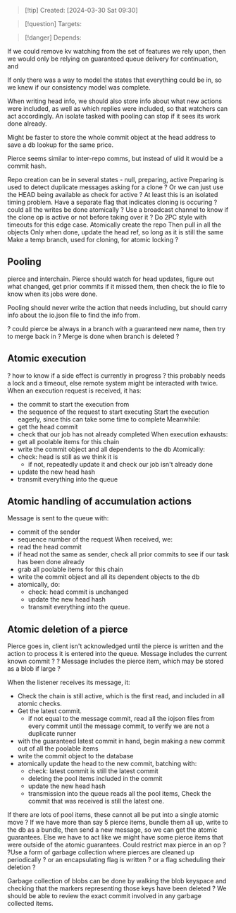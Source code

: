 
>[!tip] Created: [2024-03-30 Sat 09:30]

>[!question] Targets: 

>[!danger] Depends: 

If we could remove kv watching from the set of features we rely upon, then we would only be relying on guaranteed queue delivery for continuation, and

If only there was a way to model the states that everything could be in, so we knew if our consistency model was complete.

When writing head info, we should also store info about what new actions were included, as well as which replies were included, so that watchers can act accordingly.  An isolate tasked with pooling can stop if it sees its work done already.

Might be faster to store the whole commit object at the head address to save a db lookup for the same price.

Pierce seems similar to inter-repo comms, but instead of ulid it would be a commit hash.

Repo creation can be in several states - null, preparing, active
Preparing is used to detect duplicate messages asking for a clone ?
Or we can just use the HEAD being available as check for active ?
At least this is an isolated timing problem.
Have a separate flag that indicates cloning is occuring
? could all the writes be done atomically ?
Use a broadcast channel to know if the clone op is active or not before taking over it ?
Do 2PC style with timeouts for this edge case.
Atomically create the repo
Then pull in all the objects
Only when done, update the head ref, so long as it is still the same
Make a temp branch, used for cloning, for atomic locking ?
## Pooling
pierce and interchain.
Pierce should watch for head updates, figure out what changed, get prior commits if it missed them, then check the io file to know when its jobs were done.

Pooling should never write the action that needs including, but should carry info about the io.json file to find the info from.

? could pierce be always in a branch with a guaranteed new name, then try to merge back in ?  Merge is done when branch is deleted ?


## Atomic execution
? how to know if a side effect is currently in progress ? this probably needs a lock and a timeout, else remote system might be interacted with twice.
When an execution request is received, it has:
- the commit to start the execution from
- the sequence of the request to start executing
Start the execution eagerly, since this can take some time to complete
Meanwhile:
- get the head commit
- check that our job has not already completed
When execution exhausts:
- get all poolable items for this chain
- write the commit object and all dependents to the db
Atomically:
- check: head is still as we think it is
	- if not, repeatedly update it and check our job isn't already done
- update the new head hash
- transmit everything into the queue

## Atomic handling of accumulation actions
Message is sent to the queue with:
- commit of the sender
- sequence number of the request
When received, we:
- read the head commit
- if head not the same as sender, check all prior commits to see if our task has been done already
- grab all poolable items for this chain
- write the commit object and all its dependent objects to the db
- atomically, do:
	- check: head commit is unchanged
	- update the new head hash
	- transmit everything into the queue.

## Atomic deletion of a pierce
Pierce goes in, client isn't acknowledged until the pierce is written and the action to process it is entered into the queue.  Message includes the current known commit ?
? Message includes the pierce item, which may be stored as a blob if large ?

When the listener receives its message, it:
- Check the chain is still active, which is the first read, and included in all atomic checks.
- Get the latest commit.
	- if not equal to the message commit, read all the iojson files from every commit until the message commit, to verify we are not a duplicate runner
- with the guaranteed latest commit in hand, begin making a new commit out of all the poolable items
- write the commit object to the database
- atomically update the head to the new commit, batching with:
	- check: latest commit is still the latest commit
	- deleting the pool items included in the commit
	- update the new head hash
	- transmission into the queue
reads all the pool items,
Check the commit that was received is still the latest one.

If there are lots of pool items, these cannot all be put into a single atomic move ?
If we have more than say 5 pierce items, bundle them all up, write to the db as a bundle, then send a new message, so we can get the atomic guarantees.
Else we have to act like we might have some pierce items that were outside of the atomic guarantees.
Could restrict max pierce in an op ?
?Use a form of garbage collection where pierces are cleaned up periodically ? or an encapsulating flag is written ? or a flag scheduling their deletion ?

Garbage collection of blobs can be done by walking the blob keyspace and checking that the markers representing those keys have been deleted ?  We should be able to review the exact commit involved in any garbage collected items.